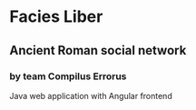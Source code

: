 # Facies Liber
## Ancient Roman social network
### by team Compilus Errorus
Java web application with Angular frontend
